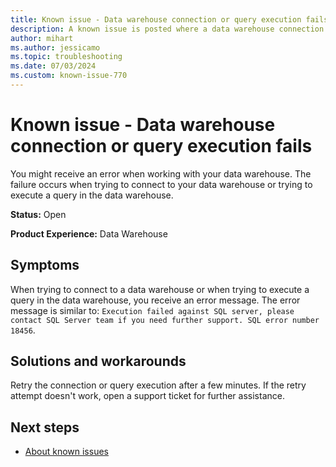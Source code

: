 ```yaml
---
title: Known issue - Data warehouse connection or query execution fails
description: A known issue is posted where a data warehouse connection or query execution fails.
author: mihart
ms.author: jessicamo
ms.topic: troubleshooting  
ms.date: 07/03/2024
ms.custom: known-issue-770
---
```


# Known issue - Data warehouse connection or query execution fails

You might receive an error when working with your data warehouse. The failure occurs when trying to connect to your data warehouse or trying to execute a query in the data warehouse.

**Status:** Open

**Product Experience:** Data Warehouse

## Symptoms

When trying to connect to a data warehouse or when trying to execute a query in the data warehouse, you receive an error message. The error message is similar to: `Execution failed against SQL server, please contact SQL Server team if you need further support. SQL error number 18456`.

## Solutions and workarounds

Retry the connection or query execution after a few minutes. If the retry attempt doesn't work, open a support ticket for further assistance.

## Next steps

- [About known issues](https://support.fabric.microsoft.com/known-issues)
